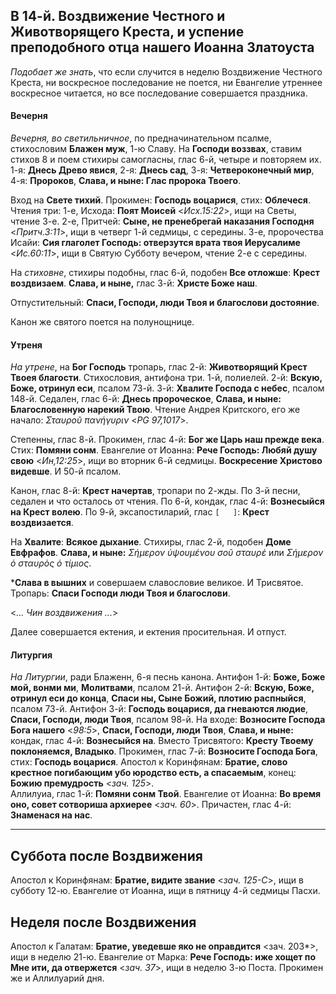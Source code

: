
## В 14-й. Воздвижение Честного и Животворящего Креста, и успение преподобного отца нашего Иоанна Златоуста

*Подобает же знать*, что если случится в неделю Воздвижение Честного Креста, ни воскресное 
последование не поется, ни Евангелие утреннее воскресное читается, но все последование 
совершается праздника.

#### Вечерня

*Вечерня, во светильничное*, по предначинательном псалме, стихословим **Блажен муж**, 1-ю Славу. 
На **Господи воззвах**, ставим стихов 8 и поем стихиры самогласны, глас 6-й, четыре и повторяем их. 
1-я: **Днесь Древо явися**, 2-я: **Днесь сад**, 3-я: **Четвероконечный мир**, 4-я: **Пророков**,
**Слава, и ныне: Глас пророка Твоего**. 

Вход на **Свете тихий**. Прокимен: **Господь воцарися**, стих: **Облечеся**. 
Чтения три: 1-е, Исхода: **Поят Моисей** <*Исх.15:22*>, ищи на Светы, чтение 3-е. 
2-е, Притчей: **Сыне, не пренебрегай наказания Господня** <*Притч.3:11*>, ищи 
в четверг 1-й седмицы, с середины. 
3-е, пророчества Исайи: **Сия глаголет Господь: отверзутся врата твоя Иерусалиме** <*Ис.60:11*>, 
ищи в Святую Субботу вечером, чтение 2-е с середины.

На *стиховне*, стихиры подобны, глас 6-й, подобен **Все отложше**: **Крест воздвизаем**. 
**Слава, и ныне,** глас 3-й: **Христе Боже наш**.  

Отпустительный: **Спаси, Господи, люди Твоя и благослови достояние**.

Канон же святого поется на полунощнице.

#### Утреня

*На утрене*, на **Бог Господь** тропарь, глас 2-й: **Животворящий Крест Твоея благости**.
Стихословия, антифона три. 1-й, полиелей. 2-й: **Вскую, Боже, отринул еси**, псалом 73-й. 
3-й: **Хвалите Господа с небес**, псалом 148-й. Седален, глас 6-й: **Днесь пророческое**, 
**Слава, и ныне: Благословенную нарекий Твою**.
Чтение Андрея Критского, его же начало: *Σταυροῦ πανήγυριν* <*PG 97,1017*>. 

Степенны, глас 8-й. Прокимен, глас 4-й: **Бог же Царь наш прежде века**. 
Стих: **Помяни сонм**. Евангелие от Иоанна: **Рече Господь: Любяй душу свою** <*Ин,12:25*>, ищи 
во вторник 6-й седмицы. **Воскресение Христово видевше**. И 50-й псалом. 

Канон, глас 8-й: **Крест начертав**, тропари по 2-жды. 
По 3-й песни, седален и что осталось от чтения. По 6-й, кондак, глас 4-й: **Вознесыйся на 
Крест волею**. По 9-й, эксапостиларий, глас `[   ]`: **Крест воздвизается**. 

На **Хвалите**: **Всякое дыхание**. Стихиры, глас 2-й, подобен **Доме Евфрафов**. 
**Слава, и ныне:** *Σήμερον ὑψουμένου σοῦ σταυρέ* или *Σήμερον ὁ σταυρὸς ὁ τίμιος*.

***Слава в вышних** и совершаем славословие великое. И Трисвятое. Тропарь: **Спаси Господи 
люди Твоя и благослови**.

<*... Чин воздвижения ...*>

Далее совершается ектения, и ектения просительная. И отпуст.

#### Литургия

*На Литургии*, ради Блаженн, 6-я песнь канона. 
Антифон 1-й: **Боже, Боже мой, вонми ми**, **Молитвами**, псалом 21-й. 
Антифон 2-й: **Вскую, Боже, отринул еси до конца**, **Спаси ны, Сыне Божий, 
плотию распныйся**, псалом 73-й. 
Антифон 3-й: **Господь воцарися, да гневаются людие**, **Спаси, Господи, 
люди Твоя**, псалом 98-й. 
На входе: **Возносите Господа Бога нашего** <*98:5*>,  **Спаси, Господи, люди Твоя**, 
**Слава, и ныне:** кондак, глас 4-й: **Вознесыйся на**. 
Вместо Трисвятого: **Кресту Твоему поклоняемся, Владыко**. 
Прокимен, глас 7-й: **Возносите Господа Бога**, стих: **Господь воцарися**. 
Апостол к Коринфянам: **Братие, слово крестное погибающим убо юродство есть, 
а спасаемым**, конец: **Божию премудрость** <*зач. 125*>.  
Аллилуиа, глас 1-й: **Помяни сонм Твой**. 
Евангелие от Иоанна: **Во время оно, совет сотвориша архиерее** <*зач. 60*>. 
Причастен, глас 4-й: **Знаменася на нас**. 

---

## Суббота после Воздвижения

Апостол к Коринфянам: **Братие, видите звание** <*зач. 125-C*>, ищи в субботу 12-ю. 
Евангелие от Иоанна, ищи в пятницу 4-й седмицы Пасхи. 

## Неделя после Воздвижения

Апостол к Галатам: **Братие, уведевше яко не оправдится** <зач. 203*>, ищи в неделю 21-ю. 
Евангелие от Марка: **Рече Господь: иже хощет по Мне ити, да отвержется** <*зач. 37*>, 
ищи в неделю 3-ю Поста. 
Прокимен же и Аллилуарий дня.
